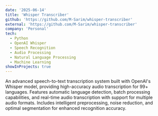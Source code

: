 ```yaml
---
date: '2025-06-14'
title: 'Whisper Transcriber'
github: 'https://github.com/M-Sarim/whisper-transcriber'
external: 'https://github.com/M-Sarim/whisper-transcriber'
company: 'Personal'
tech:
  - Python
  - OpenAI Whisper
  - Speech Recognition
  - Audio Processing
  - Natural Language Processing
  - Machine Learning
showInProjects: true
---
```


An advanced speech-to-text transcription system built with OpenAI's Whisper model, providing high-accuracy audio transcription for 99+ languages. Features automatic language detection, batch processing capabilities, and real-time audio transcription with support for multiple audio formats. Includes intelligent preprocessing, noise reduction, and optimal segmentation for enhanced recognition accuracy.
